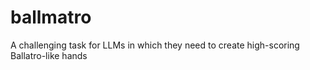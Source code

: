 # ballmatro
A challenging task for LLMs in which they need to create high-scoring Ballatro-like hands
